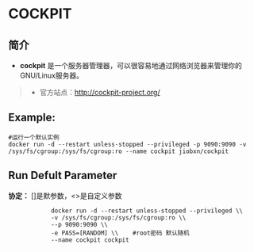 COCKPIT
===
## 简介
* **cockpit** 是一个服务器管理器，可以很容易地通过网络浏览器来管理你的GNU/Linux服务器。
> * 官方站点：http://cockpit-project.org/


## Example:

    #运行一个默认实例
    docker run -d --restart unless-stopped --privileged -p 9090:9090 -v /sys/fs/cgroup:/sys/fs/cgroup:ro --name cockpit jiobxn/cockpit


## Run Defult Parameter
**协定：** []是默参数，<>是自定义参数

				docker run -d --restart unless-stopped --privileged \\
				-v /sys/fs/cgroup:/sys/fs/cgroup:ro \\
				--p 9090:9090 \\
				-e PASS=[RANDOM] \\    #root密码 默认随机
				--name cockpit cockpit

